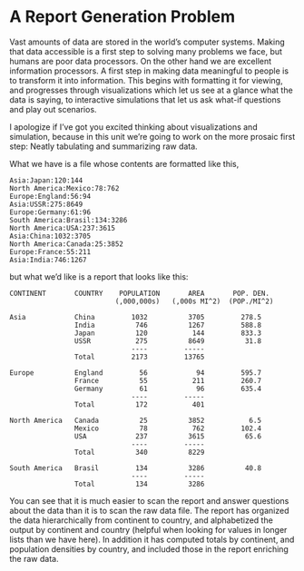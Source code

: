 # A Report Generation Problem

Vast amounts of data are stored in the world’s computer systems. Making
that data accessible is a first step to solving many problems we face,
but humans are poor data processors. On the other hand we are excellent
information processors. A first step in making data meaningful to people
is to transform it into information. This begins with formatting it for
viewing, and progresses through visualizations which let us see at a
glance what the data is saying, to interactive simulations that let us
ask what-if questions and play out scenarios.

I apologize if I’ve got you excited thinking about visualizations and
simulation, because in this unit we’re going to work on the more
prosaic first step: Neatly tabulating and summarizing raw data.

What we have is a file whose contents are formatted like this,

    Asia:Japan:120:144
    North America:Mexico:78:762
    Europe:England:56:94
    Asia:USSR:275:8649
    Europe:Germany:61:96
    South America:Brasil:134:3286
    North America:USA:237:3615
    Asia:China:1032:3705
    North America:Canada:25:3852
    Europe:France:55:211
    Asia:India:746:1267

but what we’d like is a report that looks like this:

    CONTINENT       COUNTRY    POPULATION       AREA       POP. DEN.
                              (,000,000s)   (,000s MI^2)  (POP./MI^2)

    Asia            China         1032          3705         278.5
                    India          746          1267         588.8
                    Japan          120           144         833.3
                    USSR           275          8649          31.8
                                  ----         -----
                    Total         2173         13765

    Europe          England         56            94         595.7
                    France          55           211         260.7
                    Germany         61            96         635.4
                                  ----         -----
                    Total          172           401

    North America   Canada          25          3852           6.5
                    Mexico          78           762         102.4
                    USA            237          3615          65.6
                                  ----         -----
                    Total          340          8229

    South America   Brasil         134          3286          40.8
                                  ----         -----
                    Total          134          3286

You can see that it is much easier to scan the report and answer
questions about the data than it is to scan the raw data file. The
report has organized the data hierarchically from continent to country,
and alphabetized the output by continent and country (helpful when
looking for values in longer lists than we have here). In addition it
has computed totals by continent, and population densities by country,
and included those in the report enriching the raw data.

